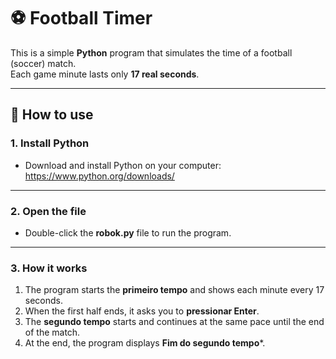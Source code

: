 # ⚽ Football Timer

This is a simple **Python** program that simulates the time of a football (soccer) match.  
Each game minute lasts only **17 real seconds**.

---

## 🚀 How to use

### 1. Install Python
- Download and install Python on your computer: https://www.python.org/downloads/

---

### 2. Open the file
- Double-click the **robok.py** file to run the program.

---

### 3. How it works
1. The program starts the **primeiro tempo** and shows each minute every 17 seconds.  
2. When the first half ends, it asks you to **pressionar Enter**.  
3. The **segundo tempo** starts and continues at the same pace until the end of the match.  
4. At the end, the program displays **Fim do segundo tempo***.
